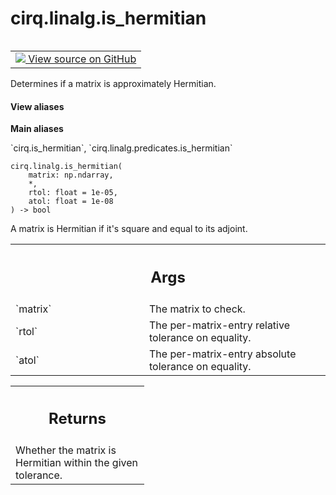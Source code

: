 <div itemscope itemtype="http://developers.google.com/ReferenceObject">
<meta itemprop="name" content="cirq.linalg.is_hermitian" />
<meta itemprop="path" content="Stable" />
</div>

# cirq.linalg.is_hermitian

<!-- Insert buttons and diff -->

<table class="tfo-notebook-buttons tfo-api" align="left">

<td>
  <a target="_blank" href="https://github.com/quantumlib/cirq/tree/master/cirq/linalg/predicates.py">
    <img src="https://www.tensorflow.org/images/GitHub-Mark-32px.png" />
    View source on GitHub
  </a>
</td>
</table>



Determines if a matrix is approximately Hermitian.

<section class="expandable">
  <h4 class="showalways">View aliases</h4>
  <p>
<b>Main aliases</b>
<p>`cirq.is_hermitian`, `cirq.linalg.predicates.is_hermitian`</p>
</p>
</section>

<pre class="devsite-click-to-copy prettyprint lang-py tfo-signature-link">
<code>cirq.linalg.is_hermitian(
    matrix: np.ndarray,
    *,
    rtol: float = 1e-05,
    atol: float = 1e-08
) -> bool
</code></pre>



<!-- Placeholder for "Used in" -->

A matrix is Hermitian if it's square and equal to its adjoint.

<!-- Tabular view -->
 <table class="responsive fixed orange">
<colgroup><col width="214px"><col></colgroup>
<tr><th colspan="2"><h2 class="add-link">Args</h2></th></tr>

<tr>
<td>
`matrix`
</td>
<td>
The matrix to check.
</td>
</tr><tr>
<td>
`rtol`
</td>
<td>
The per-matrix-entry relative tolerance on equality.
</td>
</tr><tr>
<td>
`atol`
</td>
<td>
The per-matrix-entry absolute tolerance on equality.
</td>
</tr>
</table>



<!-- Tabular view -->
 <table class="responsive fixed orange">
<colgroup><col width="214px"><col></colgroup>
<tr><th colspan="2"><h2 class="add-link">Returns</h2></th></tr>
<tr class="alt">
<td colspan="2">
Whether the matrix is Hermitian within the given tolerance.
</td>
</tr>

</table>

